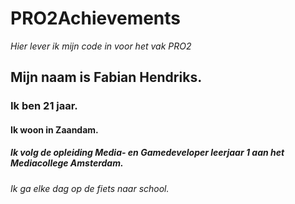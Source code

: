 # PRO2Achievements
*Hier lever ik mijn code in voor het vak PRO2*

## Mijn naam is Fabian Hendriks.
### Ik ben 21 jaar.
#### Ik woon in Zaandam.
##### Ik volg de opleiding Media- en Gamedeveloper leerjaar 1 aan het Mediacollege Amsterdam.
###### Ik ga elke dag op de fiets naar school.


